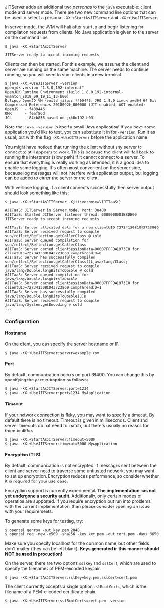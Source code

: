 <!--
Copyright (c) 2018, 2019 IBM Corp. and others

This program and the accompanying materials are made available under
the terms of the Eclipse Public License 2.0 which accompanies this
distribution and is available at https://www.eclipse.org/legal/epl-2.0/
or the Apache License, Version 2.0 which accompanies this distribution and
is available at https://www.apache.org/licenses/LICENSE-2.0.

This Source Code may also be made available under the following
Secondary Licenses when the conditions for such availability set
forth in the Eclipse Public License, v. 2.0 are satisfied: GNU
General Public License, version 2 with the GNU Classpath
Exception [1] and GNU General Public License, version 2 with the
OpenJDK Assembly Exception [2].

[1] https://www.gnu.org/software/classpath/license.html
[2] http://openjdk.java.net/legal/assembly-exception.html

SPDX-License-Identifier: EPL-2.0 OR Apache-2.0 OR GPL-2.0 WITH Classpath-exception-2.0 OR LicenseRef-GPL-2.0 WITH Assembly-exception
-->

JITServer adds an additional two *personas* to the `java` executable: client mode and server mode. There are two new command line options that can be used to select a persona: `-XX:+StartAsJITServer` and `-XX:+UseJITServer`.

In server mode, the JVM will halt after startup and begin listening for compilation requests from clients. No Java application is given to the server on the command line.

```
$ java -XX:+StartAsJITServer

JITServer ready to accept incoming requests
```

Clients can then be started. For this example, we assume the client and server are running on the same machine. The server needs to continue running, so you will need to start clients in a new terminal.

```
$ java -XX:+UseJITServer -version
openjdk version "1.8.0_192-internal"
OpenJDK Runtime Environment (build 1.8.0_192-internal-ymanton_2018_09_19_11_13-b00)
Eclipse OpenJ9 VM (build jitaas-f409446, JRE 1.8.0 Linux amd64-64-Bit Compressed References 20180920_000000 (JIT enabled, AOT enabled)
OpenJ9   - f409446
OMR      - feaf86d
JCL      - 84cb836 based on jdk8u192-b03)
```
Note that `java -version` is itself a small Java application! If you have some application you'd like to test, you can substitute it in for `-version`. Run it as usual, but with the flag `-XX:+UseJITServer` before the application name.

You might have noticed that running the client without any server to connect to still appears to work. This is because the client will fall back to running the interpreter (slow path) if it cannot connect to a server. To ensure that everything is really working as intended, it is a good idea to enable some logging. It's often most convenient on the server side, because log messages will not interfere with application output, but logging can be added to either the server or the client.

With verbose logging, if a client connects successfully then server output should look something like this:
```
$ java -XX:+StartAsJITServer -Xjit:verbose=\{JITaaS\}

#JITaaS: JITServer in Server Mode. Port: 38400
#JITaaS: Started JITServer listener thread: 0000000001B8DE00
JITServer ready to accept incoming requests

#JITaaS: Server allocated data for a new clientUID 7273413081043723869
#JITaaS: Server received request to compile sun/reflect/Reflection.getCallerClass @ cold
#JITaaS: Server queued compilation for sun/reflect/Reflection.getCallerClass
#JITaaS: Server cached clientSessionData=00007FFFDA1973E0 for clientUID=7273413081043723869 compThreadID=0
#JITaaS: Server has successfully compiled sun/reflect/Reflection.getCallerClass()Ljava/lang/Class;
#JITaaS: Server received request to compile java/lang/Double.longBitsToDouble @ cold
#JITaaS: Server queued compilation for java/lang/Double.longBitsToDouble
#JITaaS: Server cached clientSessionData=00007FFFDA1973E0 for clientUID=7273413081043723869 compThreadID=1
#JITaaS: Server has successfully compiled java/lang/Double.longBitsToDouble(J)D
#JITaaS: Server received request to compile java/lang/System.getEncoding @ cold
...
```

### Configuration

#### Hostname
On the client, you can specify the server hostname or IP.
```
$ java -XX:+UseJITServer:server=example.com
```

#### Port
By default, communication occurs on port 38400. You can change this by specifying the `port` suboption as follows:
```
$ java -XX:+StartAsJITServer:port=1234
$ java -XX:+UseJITServer:port=1234 MyApplication
```

#### Timeout
If your network connection is flaky, you may want to specify a timeout. By default there is no timeout. Timeout is given in milliseconds. Client and server timeouts do not need to match, but there's usually no reason for them to differ.
```
$ java -XX:+StartAsJITServer:timeout=5000
$ java -XX:+UseJITServer:timeout=5000 MyApplication
```

#### Encryption (TLS)
By default, communication is not encrypted. If messages sent between the client and server need to traverse some untrusted network, you may want to set up encryption. Encryption reduces performance, so consider whether it is required for your use case.

Encryption support is currently experimental. **The implementation has not yet undergone a security audit.** Additionally, only certain modes of operation are supported. If you require encryption but run into problems with the current implementation, then please consider opening an issue with your requirements.

To generate some keys for testing, try:
```
$ openssl genrsa -out key.pem 2048
$ openssl req -new -x509 -sha256 -key key.pem -out cert.pem -days 3650
```
Make sure you specify localhost for the common name, but other fields don't matter (they can be left blank). **Keys generated in this manner should NOT be used in production!**

On the server, there are two options `sslKey` and `sslCert`, which are used to specify the filenames of PEM-encoded keypair.
```
$ java -XX:+StartAsJITServer:sslKey=key.pem,sslCert=cert.pem
```
The client currently accepts a single option `sslRootCerts`, which is the filename of a PEM-encoded certificate chain.
```
$ java -XX:+UseJITServer:sslRootCerts=cert.pem -version
```
